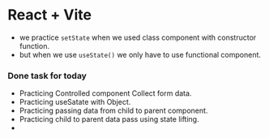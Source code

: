 # React + Vite

- we practice `setState` when we used class component with constructor function.
- but when we use `useState()` we only have to use functional component.

### Done task for today
- Practicing Controlled component Collect form data.
- Practicing useSatate with Object.
- Practicing passing data from child to parent component.
- Practicing child to parent data pass using state lifting.
- 
